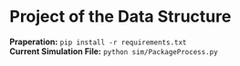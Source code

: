 # Project of the Data Structure
**Praperation:** ``pip install -r requirements.txt``  
**Current Simulation File:** ``python sim/PackageProcess.py``
